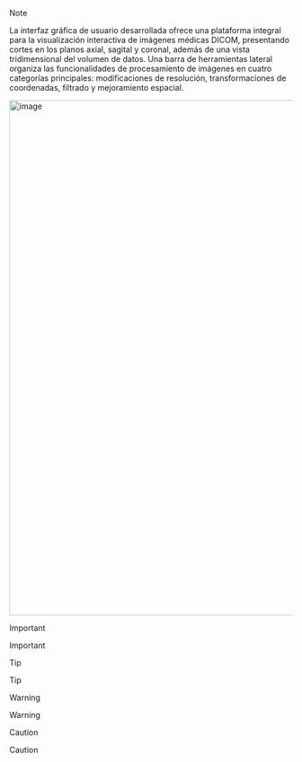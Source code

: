 > [!NOTE]
> La interfaz gráfica de usuario desarrollada ofrece una plataforma integral para la visualización interactiva de imágenes médicas DICOM, presentando cortes en los planos axial, sagital y coronal, además de una vista tridimensional del volumen de datos. Una barra de herramientas lateral organiza las funcionalidades de procesamiento de imágenes en cuatro categorías principales: modificaciones de resolución, transformaciones de coordenadas, filtrado y mejoramiento espacial.
>
> <img width="1018" height="917" alt="image" src="https://github.com/user-attachments/assets/2ee04242-8328-4b1c-95f1-4aa6a7384353" />


> [!IMPORTANT]
> Important

> [!TIP]
> Tip

> [!WARNING]
> Warning

> [!CAUTION]
> Caution
